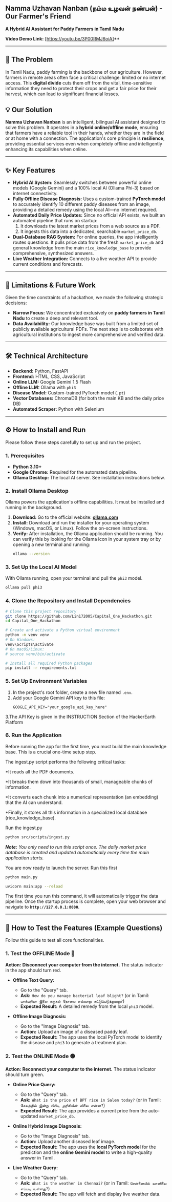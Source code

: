


##  **Namma Uzhavan Nanban (நம்ம உழவன் நண்பன்) - Our Farmer's Friend**

**A Hybrid AI Assistant for Paddy Farmers in Tamil Nadu**

**Video Demo Link:** [https://youtu.be/3P00RMJ6oiA]**

---

## **🌾 The Problem**

In Tamil Nadu, paddy farming is the backbone of our agriculture. However, farmers in remote areas often face a critical challenge: limited or no internet access. This **digital divide** cuts them off from the vital, time-sensitive information they need to protect their crops and get a fair price for their harvest, which can lead to significant financial losses.

## **💡 Our Solution**

**Namma Uzhavan Nanban** is an intelligent, bilingual AI assistant designed to solve this problem. It operates in a **hybrid online/offline mode**, ensuring that farmers have a reliable tool in their hands, whether they are in the field or at home with a connection. The application's core principle is **resilience**, providing essential services even when completely offline and intelligently enhancing its capabilities when online.

---

## **✨ Key Features**

* **Hybrid AI System:** Seamlessly switches between powerful online models (Google Gemini) and a 100% local AI (Ollama Phi-3) based on internet connectivity.
* **Fully Offline Disease Diagnosis:** Uses a custom-trained **PyTorch model** to accurately identify 10 different paddy diseases from an image, providing a detailed remedy using the local AI—no internet required.
* **Automated Daily Price Updates:** Since no official API exists, we built an automated pipeline that runs on startup:
    1.  It downloads the latest market prices from a web source as a PDF.
    2.  It ingests this data into a dedicated, searchable `market_price_db`.
* **Dual-Database RAG System:** For online queries, the app intelligently routes questions. It pulls price data from the fresh `market_price_db` and general knowledge from the main `rice_knowledge_base` to provide comprehensive, synthesized answers.
* **Live Weather Integration:** Connects to a live weather API to provide current conditions and forecasts.

---

## **🚧 Limitations & Future Work**

Given the time constraints of a hackathon, we made the following strategic decisions:
* **Narrow Focus:** We concentrated exclusively on **paddy farmers in Tamil Nadu** to create a deep and relevant tool.
* **Data Availability:** Our knowledge base was built from a limited set of publicly available agricultural PDFs. The next step is to collaborate with agricultural institutions to ingest more comprehensive and verified data.

---

## 🛠️ Technical Architecture

* **Backend:** Python, FastAPI
* **Frontend:** HTML, CSS, JavaScript
* **Online LLM:** Google Gemini 1.5 Flash
* **Offline LLM:** Ollama with `phi3`
* **Disease Model:** Custom-trained PyTorch model (`.pt`)
* **Vector Databases:** ChromaDB (for both the main KB and the daily price DB)
* **Automated Scraper:** Python with Selenium

---

## ⚙️ How to Install and Run

Please follow these steps carefully to set up and run the project.

### **1. Prerequisites**

* **Python 3.10+**
* **Google Chrome:** Required for the automated data pipeline.
* **Ollama Desktop:** The local AI server. See installation instructions below.

### **2. Install Ollama Desktop**

Ollama powers the application's offline capabilities. It must be installed and running in the background.

1.  **Download:** Go to the official website: [**ollama.com**](https://ollama.com/)
2.  **Install:** Download and run the installer for your operating system (Windows, macOS, or Linux). Follow the on-screen instructions.
3.  **Verify:** After installation, the Ollama application should be running. You can verify this by looking for the Ollama icon in your system tray or by opening a new terminal and running:
    ```bash
    ollama --version
    ```
    

### **3. Set Up the Local AI Model**

With Ollama running, open your terminal and pull the `phi3` model.
```bash
ollama pull phi3
````

### **4. Clone the Repository and Install Dependencies**

```bash
# Clone this project repository
git clone https://github.com/Lin172005/Capital_One_Hackathon.git
cd Capital_One_Hackathon

# Create and activate a Python virtual environment
python -m venv venv
# On Windows:
venv\Scripts\activate
# On macOS/Linux:
# source venv/bin/activate

# Install all required Python packages
pip install -r requirements.txt
```

### **5. Set Up Environment Variables**

1.  In the project's root folder, create a new file named `.env`.
2.  Add your Google Gemini API key to this file:
    ```
    GOOGLE_API_KEY="your_google_api_key_here"
    ```
3.The API Key is given in the INSTRUCTION Section of the HackerEarth Platform



### **6. Run the Application**

Before running the app for the first time, you must build the main knowledge base. This is a crucial one-time setup step.

The ingest.py script performs the following critical tasks:

*It reads all the PDF documents.

*It breaks them down into thousands of small, manageable chunks of information.

*It converts each chunk into a numerical representation (an embedding) that the AI can understand.

*Finally, it stores all this information in a specialized local database (rice_knowledge_base).



Run the ingest.py 
```bash
python src/scripts/ingest.py
```
***Note:** You only need to run this script once. The daily market price database is created and updated automatically every time the main application starts.*

You are now ready to launch the server.
Run this first 
```bash
python main.py
```

```bash
uvicorn main:app --reload
```

The first time you run this command, it will automatically trigger the data pipeline. Once the startup process is complete, open your web browser and navigate to **`http://127.0.0.1:8000`**.

-----

## 🧪 How to Test the Features (Example Questions)

Follow this guide to test all core functionalities.

### **1. Test the OFFLINE Mode** 🔴

**Action:** **Disconnect your computer from the internet.** The status indicator in the app should turn red.

  * **Offline Text Query:**

      * Go to the "Query" tab.
      * **Ask:** `How do you manage bacterial leaf blight?` (or in Tamil: `பாக்டீரியா இலை கருகல் நோயை எவ்வாறு கட்டுப்படுத்துவது?`)
      * **Expected Result:** A detailed remedy from the local `phi3` model.

  * **Offline Image Diagnosis:**

      * Go to the "Image Diagnosis" tab.
      * **Action:** Upload an image of a diseased paddy leaf.
      * **Expected Result:** The app uses the local PyTorch model to identify the disease and `phi3` to generate a treatment plan.

### **2. Test the ONLINE Mode** 🟢

**Action:** **Reconnect your computer to the internet.** The status indicator should turn green.

  * **Online Price Query:**

      * Go to the "Query" tab.
      * **Ask:** `What is the price of BPT rice in Salem today?` (or in Tamil: `சேலத்தில் இன்று பிபிடி அரிசியின் விலை என்ன?`)
      * **Expected Result:** The app provides a current price from the auto-updated `market_price_db`.

  * **Online Hybrid Image Diagnosis:**

      * Go to the "Image Diagnosis" tab.
      * **Action:** Upload another diseased leaf image.
      * **Expected Result:** The app uses the **local PyTorch model** for the prediction and the **online Gemini model** to write a high-quality answer in Tamil.

  * **Live Weather Query:**

      * Go to the "Query" tab.
      * **Ask:** `What is the weather in Chennai?` (or in Tamil: `சென்னையில் வானிலை எப்படி உள்ளது?`)
      * **Expected Result:** The app will fetch and display live weather data.

<!-- end list -->

```
```




